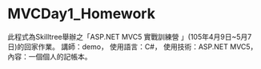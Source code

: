 # MVCDay1_Homework

此程式為Skilltree舉辦之「ASP.NET MVC5 實戰訓練營 」(105年4月9日~5月7日)的回家作業。
講師：demo，
使用語言：C#，
使用技術：ASP.NET MVC5，
內容：一個個人的記帳本。

